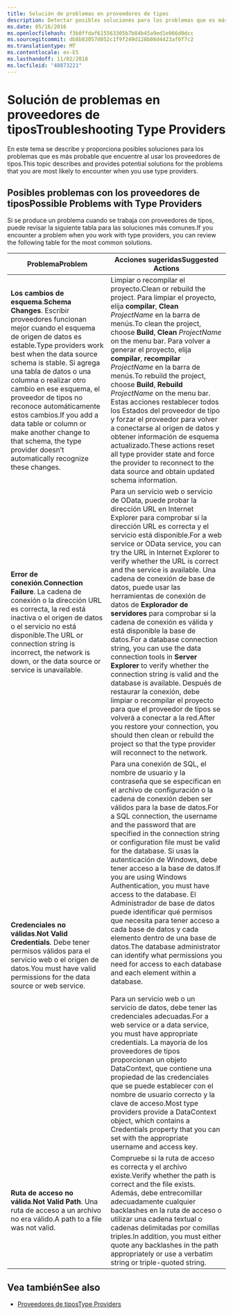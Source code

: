 ```yaml
---
title: Solución de problemas en proveedores de tipos
description: Detectar posibles soluciones para los problemas que es más probable que encuentre al usar los proveedores de tipos en F#.
ms.date: 05/16/2016
ms.openlocfilehash: f3b8ffdaf615563305b7b84b45a9ed1e066d0dcc
ms.sourcegitcommit: db8b83057d052c1f9f249d128b08d4423af0f7c2
ms.translationtype: MT
ms.contentlocale: es-ES
ms.lasthandoff: 11/02/2018
ms.locfileid: "48873221"
---
```

# <a name="troubleshooting-type-providers"></a><span data-ttu-id="08fd9-103">Solución de problemas en proveedores de tipos</span><span class="sxs-lookup"><span data-stu-id="08fd9-103">Troubleshooting Type Providers</span></span>

<span data-ttu-id="08fd9-104">En este tema se describe y proporciona posibles soluciones para los problemas que es más probable que encuentre al usar los proveedores de tipos.</span><span class="sxs-lookup"><span data-stu-id="08fd9-104">This topic describes and provides potential solutions for the problems that you are most likely to encounter when you use type providers.</span></span>

## <a name="possible-problems-with-type-providers"></a><span data-ttu-id="08fd9-105">Posibles problemas con los proveedores de tipos</span><span class="sxs-lookup"><span data-stu-id="08fd9-105">Possible Problems with Type Providers</span></span>

<span data-ttu-id="08fd9-106">Si se produce un problema cuando se trabaja con proveedores de tipos, puede revisar la siguiente tabla para las soluciones más comunes.</span><span class="sxs-lookup"><span data-stu-id="08fd9-106">If you encounter a problem when you work with type providers, you can review the following table for the most common solutions.</span></span>

|<span data-ttu-id="08fd9-107">Problema</span><span class="sxs-lookup"><span data-stu-id="08fd9-107">Problem</span></span>|<span data-ttu-id="08fd9-108">Acciones sugeridas</span><span class="sxs-lookup"><span data-stu-id="08fd9-108">Suggested Actions</span></span>|
|-------|-----------------|
|<span data-ttu-id="08fd9-109">**Los cambios de esquema**.</span><span class="sxs-lookup"><span data-stu-id="08fd9-109">**Schema Changes**.</span></span> <span data-ttu-id="08fd9-110">Escribir proveedores funcionan mejor cuando el esquema de origen de datos es estable.</span><span class="sxs-lookup"><span data-stu-id="08fd9-110">Type providers work best  when the data source schema is stable.</span></span> <span data-ttu-id="08fd9-111">Si agrega una tabla de datos o una columna o realizar otro cambio en ese esquema, el proveedor de tipos no reconoce automáticamente estos cambios.</span><span class="sxs-lookup"><span data-stu-id="08fd9-111">If you add a data table or column or make another change to that schema, the type provider doesn’t automatically recognize these changes.</span></span>|<span data-ttu-id="08fd9-112">Limpiar o recompilar el proyecto.</span><span class="sxs-lookup"><span data-stu-id="08fd9-112">Clean or rebuild the project.</span></span> <span data-ttu-id="08fd9-113">Para limpiar el proyecto, elija **compilar**, **Clean** *ProjectName* en la barra de menús.</span><span class="sxs-lookup"><span data-stu-id="08fd9-113">To clean the project, choose **Build**, **Clean** *ProjectName* on the menu bar.</span></span> <span data-ttu-id="08fd9-114">Para volver a generar el proyecto, elija **compilar**, **recompilar** *ProjectName* en la barra de menús.</span><span class="sxs-lookup"><span data-stu-id="08fd9-114">To rebuild the project, choose **Build**, **Rebuild** *ProjectName* on the menu bar.</span></span> <span data-ttu-id="08fd9-115">Estas acciones restablecer todos los Estados del proveedor de tipo y forzar el proveedor para volver a conectarse al origen de datos y obtener información de esquema actualizado.</span><span class="sxs-lookup"><span data-stu-id="08fd9-115">These actions reset all type provider state and force the provider to reconnect to the data source and obtain updated schema information.</span></span>|
|<span data-ttu-id="08fd9-116">**Error de conexión**.</span><span class="sxs-lookup"><span data-stu-id="08fd9-116">**Connection Failure**.</span></span> <span data-ttu-id="08fd9-117">La cadena de conexión o la dirección URL es correcta, la red está inactiva o el origen de datos o el servicio no está disponible.</span><span class="sxs-lookup"><span data-stu-id="08fd9-117">The URL or connection string is incorrect, the network is down, or the data source or service is unavailable.</span></span>|<span data-ttu-id="08fd9-118">Para un servicio web o servicio de OData, puede probar la dirección URL en Internet Explorer para comprobar si la dirección URL es correcta y el servicio está disponible.</span><span class="sxs-lookup"><span data-stu-id="08fd9-118">For a web service or OData service, you can try the URL in Internet Explorer to verify whether the URL is correct and the service is available.</span></span> <span data-ttu-id="08fd9-119">Una cadena de conexión de base de datos, puede usar las herramientas de conexión de datos de **Explorador de servidores** para comprobar si la cadena de conexión es válida y está disponible la base de datos.</span><span class="sxs-lookup"><span data-stu-id="08fd9-119">For a database connection string, you can use the data connection tools in **Server Explorer** to verify whether the connection string is valid and the database is available.</span></span> <span data-ttu-id="08fd9-120">Después de restaurar la conexión, debe limpiar o recompilar el proyecto para que el proveedor de tipos se volverá a conectar a la red.</span><span class="sxs-lookup"><span data-stu-id="08fd9-120">After you restore your connection, you should then clean or rebuild the project so that the type provider will reconnect to the network.</span></span>|
|<span data-ttu-id="08fd9-121">**Credenciales no válidas**.</span><span class="sxs-lookup"><span data-stu-id="08fd9-121">**Not Valid Credentials**.</span></span> <span data-ttu-id="08fd9-122">Debe tener permisos válidos para el servicio web o el origen de datos.</span><span class="sxs-lookup"><span data-stu-id="08fd9-122">You must have valid permissions for the data source or web service.</span></span>|<span data-ttu-id="08fd9-123">Para una conexión de SQL, el nombre de usuario y la contraseña que se especifican en el archivo de configuración o la cadena de conexión deben ser válidos para la base de datos.</span><span class="sxs-lookup"><span data-stu-id="08fd9-123">For a SQL connection, the username and the password that are specified in the connection string or configuration file must be valid for the database.</span></span> <span data-ttu-id="08fd9-124">Si usas la autenticación de Windows, debe tener acceso a la base de datos.</span><span class="sxs-lookup"><span data-stu-id="08fd9-124">If you are using Windows Authentication, you must have access to the database.</span></span> <span data-ttu-id="08fd9-125">El Administrador de base de datos puede identificar qué permisos que necesita para tener acceso a cada base de datos y cada elemento dentro de una base de datos.</span><span class="sxs-lookup"><span data-stu-id="08fd9-125">The database administrator can identify what permissions you need for access to each database and each element within a database.</span></span><br /><br /><span data-ttu-id="08fd9-126">Para un servicio web o un servicio de datos, debe tener las credenciales adecuadas.</span><span class="sxs-lookup"><span data-stu-id="08fd9-126">For a web service or a data service, you must have appropriate credentials.</span></span> <span data-ttu-id="08fd9-127">La mayoría de los proveedores de tipos proporcionan un objeto DataContext, que contiene una propiedad de las credenciales que se puede establecer con el nombre de usuario correcto y la clave de acceso.</span><span class="sxs-lookup"><span data-stu-id="08fd9-127">Most type providers provide a DataContext object, which contains a Credentials property that you can set with the appropriate username and access key.</span></span>|
|<span data-ttu-id="08fd9-128">**Ruta de acceso no válida**.</span><span class="sxs-lookup"><span data-stu-id="08fd9-128">**Not Valid Path**.</span></span> <span data-ttu-id="08fd9-129">Una ruta de acceso a un archivo no era válido.</span><span class="sxs-lookup"><span data-stu-id="08fd9-129">A path to a file was not valid.</span></span>|<span data-ttu-id="08fd9-130">Compruebe si la ruta de acceso es correcta y el archivo existe.</span><span class="sxs-lookup"><span data-stu-id="08fd9-130">Verify whether the path is correct and the file exists.</span></span> <span data-ttu-id="08fd9-131">Además, debe entrecomillar adecuadamente cualquier backlashes en la ruta de acceso o utilizar una cadena textual o cadenas delimitadas por comillas triples.</span><span class="sxs-lookup"><span data-stu-id="08fd9-131">In addition, you must either quote any backlashes in the path appropriately or use a verbatim string or triple-quoted string.</span></span>|

## <a name="see-also"></a><span data-ttu-id="08fd9-132">Vea también</span><span class="sxs-lookup"><span data-stu-id="08fd9-132">See also</span></span>

- [<span data-ttu-id="08fd9-133">Proveedores de tipos</span><span class="sxs-lookup"><span data-stu-id="08fd9-133">Type Providers</span></span>](index.md)
